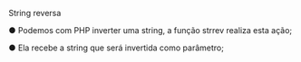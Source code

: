 String reversa

● Podemos com PHP inverter uma string, a função strrev realiza esta ação;

● Ela recebe a string que será invertida como parâmetro;